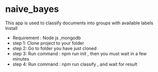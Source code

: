 # naive_bayes
This app is used to classify documents into groups with available labels  
Install 
+ Requirement : Node js ,mongodb
+ step 1: Clone project to your folder
+ step 2: Go to folder you have just cloned 
+ step 3: Run command : npm run init ,  then you must wait in a few minutes
+ step 4: Run command : npm run classify , and wait for result 
